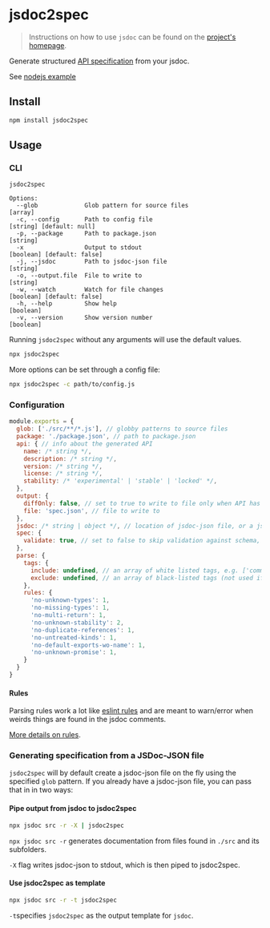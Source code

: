 # jsdoc2spec

> Instructions on how to use `jsdoc` can be found on the [project's homepage](http://usejsdoc.org/).

Generate structured [API specification](https://github.com/miralemd/js-api-spec) from your jsdoc.

See [nodejs example](./examples/nodejs)

## Install

```sh
npm install jsdoc2spec
```

## Usage

### CLI

```
jsdoc2spec

Options:
  --glob             Glob pattern for source files                                                               [array]
  -c, --config       Path to config file                                                        [string] [default: null]
  -p, --package      Path to package.json                                                                       [string]
  -x                 Output to stdout                                                         [boolean] [default: false]
  -j, --jsdoc        Path to jsdoc-json file                                                                    [string]
  -o, --output.file  File to write to                                                                           [string]
  -w, --watch        Watch for file changes                                                   [boolean] [default: false]
  -h, --help         Show help                                                                                 [boolean]
  -v, --version      Show version number                                                                       [boolean]
```

Running `jsdoc2spec` without any arguments will use the default values.

```sh
npx jsdoc2spec
```

More options can be set through a config file:

```sh
npx jsdoc2spec -c path/to/config.js
```

### Configuration

```js
module.exports = {
  glob: ['./src/**/*.js'], // globby patterns to source files
  package: './package.json', // path to package.json
  api: { // info about the generated API
    name: /* string */,
    description: /* string */,
    version: /* string */,
    license: /* string */,
    stability: /* 'experimental' | 'stable' | 'locked' */,
  },
  output: {
    diffOnly: false, // set to true to write to file only when API has changed
    file: 'spec.json', // file to write to
  },
  jsdoc: /* string | object */, // location of jsdoc-json file, or a jsdoc configuration object
  spec: {
    validate: true, // set to false to skip validation against schema, set to 'diff' to validate only when API has changed
  },
  parse: {
    tags: {
      include: undefined, // an array of white listed tags, e.g. ['committer']
      exclude: undefined, // an array of black-listed tags (not used if 'include' is an array), e.g. ['owner']
    },
    rules: {
      'no-unknown-types': 1,
      'no-missing-types': 1,
      'no-multi-return': 1,
      'no-unknown-stability': 2,
      'no-duplicate-references': 1,
      'no-untreated-kinds': 1,
      'no-default-exports-wo-name': 1,
      'no-unknown-promise': 1,
    }
  }
}
```

#### Rules

Parsing rules work a lot like [eslint rules](https://eslint.org/docs/rules/) and are meant to warn/error when weirds things are found in the jsdoc comments.

[More details on rules](./docs/rules.md).

### Generating specification from a JSDoc-JSON file

`jsdoc2spec` will by default create a jsdoc-json file on the fly using the specified `glob` pattern. If you already have a jsdoc-json file, you can pass that in in two ways:

#### Pipe output from jsdoc to jsdoc2spec

```sh
npx jsdoc src -r -X | jsdoc2spec
```

`npx jsdoc src -r` generates documentation from files found in `./src` and its subfolders.

`-X` flag writes jsdoc-json to stdout, which is then piped to jsdoc2spec.

#### Use jsdoc2spec as template

```sh
npx jsdoc src -r -t jsdoc2spec
```

`-t`specifies `jsdoc2spec` as the output template for `jsdoc`.

